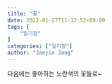 ```yaml
---
title: "꽃"
date: 2022-01-27T11:12:52+09:00
tags: [
	"일기장"
]
categories: ["일기장"]
author: "Jaejin Jang"
---
```


다음에는 좋아하는 노란색의 꽃들로~
